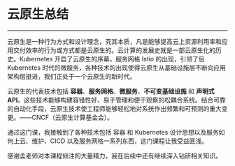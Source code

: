 # 云原生总结

------

云原生是一种行为方式和设计理念，究其本质，凡是能够提高云上资源利用率和应用交付效率的行为或方式都是云原生的。云计算的发展史就是一部云原生化的历史。Kubernetes 开启了云原生的序幕，服务网格 Istio 的出现，引领了后 Kubernetes 时代的微服务，各种技术的出现使得云原生从基础设施层不断向应用架构层挺进，我们正处于一个云原生的新时代。

云原生的代表技术包括 **容器**、**服务网格**、**微服务**、**不可变基础设施** 和 **声明式 API**。这些技术能够构建容错性好、易于管理和便于观察的松耦合系统。结合可靠的自动化手段，云原生技术使工程师能够轻松地对系统作出频繁和可预测的重大变更。——CNCF（云原生计算基金会）。

通过这门课，我接触到了各种技术包括 容器 和 Kubernetes 设计思想以及服务如何上云、维护、CICD 以及服务网格一系列东西，这门课程让我受益匪浅。

感谢孟老师对本课程倾注的大量精力，我在后续中还有继续深入钻研相关知识。